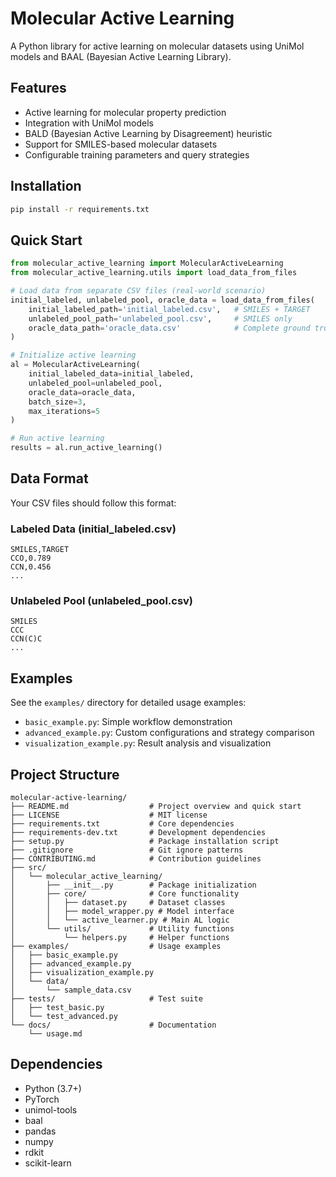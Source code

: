 # Molecular Active Learning

A Python library for active learning on molecular datasets using UniMol models and BAAL (Bayesian Active Learning Library).

## Features

- Active learning for molecular property prediction
- Integration with UniMol models
- BALD (Bayesian Active Learning by Disagreement) heuristic
- Support for SMILES-based molecular datasets
- Configurable training parameters and query strategies

## Installation

```bash
pip install -r requirements.txt
```

## Quick Start

```python
from molecular_active_learning import MolecularActiveLearning
from molecular_active_learning.utils import load_data_from_files

# Load data from separate CSV files (real-world scenario)
initial_labeled, unlabeled_pool, oracle_data = load_data_from_files(
    initial_labeled_path='initial_labeled.csv',   # SMILES + TARGET
    unlabeled_pool_path='unlabeled_pool.csv',     # SMILES only
    oracle_data_path='oracle_data.csv'            # Complete ground truth
)

# Initialize active learning
al = MolecularActiveLearning(
    initial_labeled_data=initial_labeled,
    unlabeled_pool=unlabeled_pool,
    oracle_data=oracle_data,
    batch_size=3,
    max_iterations=5
)

# Run active learning
results = al.run_active_learning()
```

## Data Format

Your CSV files should follow this format:

### Labeled Data (initial_labeled.csv)
```csv
SMILES,TARGET
CCO,0.789
CCN,0.456
...
```

### Unlabeled Pool (unlabeled_pool.csv)
```csv
SMILES
CCC
CCN(C)C
...
```

## Examples

See the `examples/` directory for detailed usage examples:

- `basic_example.py`: Simple workflow demonstration
- `advanced_example.py`: Custom configurations and strategy comparison
- `visualization_example.py`: Result analysis and visualization

## Project Structure

```
molecular-active-learning/
├── README.md                  # Project overview and quick start
├── LICENSE                    # MIT license
├── requirements.txt           # Core dependencies
├── requirements-dev.txt       # Development dependencies
├── setup.py                   # Package installation script
├── .gitignore                 # Git ignore patterns
├── CONTRIBUTING.md            # Contribution guidelines
├── src/
│   └── molecular_active_learning/
│       ├── __init__.py        # Package initialization
│       ├── core/              # Core functionality
│       │   ├── dataset.py     # Dataset classes
│       │   ├── model_wrapper.py # Model interface
│       │   └── active_learner.py # Main AL logic
│       └── utils/             # Utility functions
│           └── helpers.py     # Helper functions
├── examples/                  # Usage examples
│   ├── basic_example.py
│   ├── advanced_example.py
│   ├── visualization_example.py
│   └── data/
│       └── sample_data.csv
├── tests/                     # Test suite
│   ├── test_basic.py
│   └── test_advanced.py
└── docs/                      # Documentation
    └── usage.md
```

## Dependencies

- Python (3.7+)
- PyTorch
- unimol-tools
- baal
- pandas
- numpy
- rdkit
- scikit-learn
``` 
